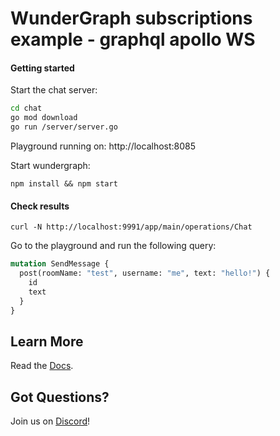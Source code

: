 # WunderGraph subscriptions example - graphql apollo WS

#### Getting started

Start the chat server:

```bash
cd chat
go mod download
go run /server/server.go
```

Playground running on: http://localhost:8085

Start wundergraph:

```shell
npm install && npm start
```

#### Check results

```shell
curl -N http://localhost:9991/app/main/operations/Chat
```

Go to the playground and run the following query:

```graphql
mutation SendMessage {
  post(roomName: "test", username: "me", text: "hello!") {
    id
    text
  }
}
```

## Learn More

Read the [Docs](https://wundergraph.com/docs).

## Got Questions?

Join us on [Discord](https://wundergraph.com/discord)!
